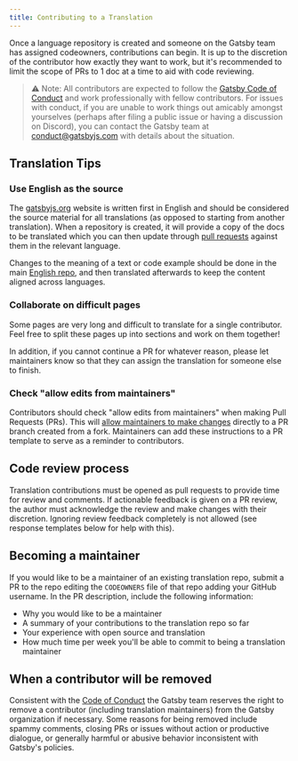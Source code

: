 ```yaml
---
title: Contributing to a Translation
---
```


Once a language repository is created and someone on the Gatsby team has assigned codeowners, contributions can begin. It is up to the discretion of the contributor how exactly they want to work, but it's recommended to limit the scope of PRs to 1 doc at a time to aid with code reviewing.

> ⚠️ Note: All contributors are expected to follow the [Gatsby Code of Conduct](/contributing/code-of-conduct/) and work professionally with fellow contributors. For issues with conduct, if you are unable to work things out amicably amongst yourselves (perhaps after filing a public issue or having a discussion on Discord), you can contact the Gatsby team at [conduct@gatsbyjs.com](mailto:conduct@gatsbyjs.com) with details about the situation.

## Translation Tips

### Use English as the source

The [gatsbyjs.org](https://gatsbyjs.org) website is written first in English and should be considered the source material for all translations (as opposed to starting from another translation). When a repository is created, it will provide a copy of the docs to be translated which you can then update through [pull requests](/contributing/how-to-open-a-pull-request/) against them in the relevant language.

Changes to the meaning of a text or code example should be done in the main [English repo](https://github.com/gatsbyjs/gatsby/), and then translated afterwards to keep the content aligned across languages.

### Collaborate on difficult pages

Some pages are very long and difficult to translate for a single contributor. Feel free to split these pages up into sections and work on them together!

In addition, if you cannot continue a PR for whatever reason, please let maintainers know so that they can assign the translation for someone else to finish.

### Check "allow edits from maintainers"

Contributors should check "allow edits from maintainers" when making Pull Requests (PRs). This will [allow maintainers to make changes](https://help.github.com/en/github/collaborating-with-issues-and-pull-requests/allowing-changes-to-a-pull-request-branch-created-from-a-fork) directly to a PR branch created from a fork. Maintainers can add these instructions to a PR template to serve as a reminder to contributors.

## Code review process

Translation contributions must be opened as pull requests to provide time for review and comments. If actionable feedback is given on a PR review, the author must acknowledge the review and make changes with their discretion. Ignoring review feedback completely is not allowed (see response templates below for help with this).

## Becoming a maintainer

If you would like to be a maintainer of an existing translation repo, submit a PR to the repo editing the `CODEOWNERS` file of that repo adding your GitHub username. In the PR description, include the following information:

- Why you would like to be a maintainer
- A summary of your contributions to the translation repo so far
- Your experience with open source and translation
- How much time per week you'll be able to commit to being a translation maintainer

## When a contributor will be removed

Consistent with the [Code of Conduct](/docs/code-of-conduct/) the Gatsby team reserves the right to remove a contributor (including translation maintainers) from the Gatsby organization if necessary. Some reasons for being removed include spammy comments, closing PRs or issues without action or productive dialogue, or generally harmful or abusive behavior inconsistent with Gatsby's policies.
